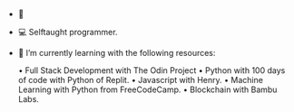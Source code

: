 - 👀
- 💻 Selftaught programmer.
- 🌱 I’m currently learning with the following resources:

  • Full Stack Development with The Odin Project
  • Python with 100 days of code with Python of Replit.
  • Javascript with Henry.
  • Machine Learning with Python from FreeCodeCamp.
  • Blockchain with Bambu Labs.

